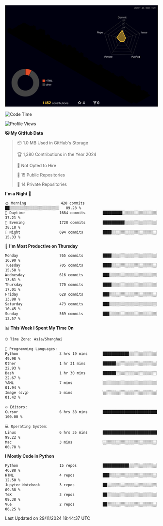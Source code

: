 <!--![](https://raw.githubusercontent.com/BorisYang326/BorisYang326/output/github-contribution-grid-snake-dark.svg) -->
![](./profile-3d-contrib/profile-night-rainbow.svg)
<!--START_SECTION:waka-->
![Code Time](http://img.shields.io/badge/Code%20Time-655%20hrs%2035%20mins-blue)

![Profile Views](http://img.shields.io/badge/Profile%20Views-0-blue)

**🐱 My GitHub Data** 

> 📦 1.0 MB Used in GitHub's Storage 
 > 
> 🏆 1,380 Contributions in the Year 2024
 > 
> 🚫 Not Opted to Hire
 > 
> 📜 15 Public Repositories 
 > 
> 🔑 14 Private Repositories 
 > 
**I'm a Night 🦉** 

```text
🌞 Morning                420 commits         ██░░░░░░░░░░░░░░░░░░░░░░░   09.28 % 
🌆 Daytime                1684 commits        █████████░░░░░░░░░░░░░░░░   37.21 % 
🌃 Evening                1728 commits        ██████████░░░░░░░░░░░░░░░   38.18 % 
🌙 Night                  694 commits         ████░░░░░░░░░░░░░░░░░░░░░   15.33 % 
```
📅 **I'm Most Productive on Thursday** 

```text
Monday                   765 commits         ████░░░░░░░░░░░░░░░░░░░░░   16.90 % 
Tuesday                  705 commits         ████░░░░░░░░░░░░░░░░░░░░░   15.58 % 
Wednesday                616 commits         ███░░░░░░░░░░░░░░░░░░░░░░   13.61 % 
Thursday                 770 commits         ████░░░░░░░░░░░░░░░░░░░░░   17.01 % 
Friday                   628 commits         ███░░░░░░░░░░░░░░░░░░░░░░   13.88 % 
Saturday                 473 commits         ███░░░░░░░░░░░░░░░░░░░░░░   10.45 % 
Sunday                   569 commits         ███░░░░░░░░░░░░░░░░░░░░░░   12.57 % 
```


📊 **This Week I Spent My Time On** 

```text
🕑︎ Time Zone: Asia/Shanghai

💬 Programming Languages: 
Python                   3 hrs 19 mins       ████████████░░░░░░░░░░░░░   49.98 % 
Other                    1 hr 31 mins        ██████░░░░░░░░░░░░░░░░░░░   22.93 % 
Bash                     1 hr 30 mins        ██████░░░░░░░░░░░░░░░░░░░   22.67 % 
YAML                     7 mins              ░░░░░░░░░░░░░░░░░░░░░░░░░   01.94 % 
Image (svg)              5 mins              ░░░░░░░░░░░░░░░░░░░░░░░░░   01.42 % 

🔥 Editors: 
Cursor                   6 hrs 38 mins       █████████████████████████   100.00 % 

💻 Operating System: 
Linux                    6 hrs 35 mins       █████████████████████████   99.22 % 
Mac                      3 mins              ░░░░░░░░░░░░░░░░░░░░░░░░░   00.78 % 
```

**I Mostly Code in Python** 

```text
Python                   15 repos            ████████████░░░░░░░░░░░░░   46.88 % 
HTML                     4 repos             ███░░░░░░░░░░░░░░░░░░░░░░   12.50 % 
Jupyter Notebook         3 repos             ██░░░░░░░░░░░░░░░░░░░░░░░   09.38 % 
TeX                      3 repos             ██░░░░░░░░░░░░░░░░░░░░░░░   09.38 % 
Vue                      2 repos             ██░░░░░░░░░░░░░░░░░░░░░░░   06.25 % 
```




 Last Updated on 29/11/2024 18:44:37 UTC
<!--END_SECTION:waka-->
